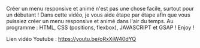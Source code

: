 Créer un menu responsive et animé n'est pas une chose facile, surtout pour un débutant ! Dans cette vidéo, je vous aide étape par étape afin que vous puissiez créer un menu responsive et animé dans l'air du temps. Au programme : HTML, CSS (positions, flexbox), JAVASCRIPT et GSAP ! Enjoy !

Lien vidéo Youtube : https://youtu.be/oRxXiW40dYQ
